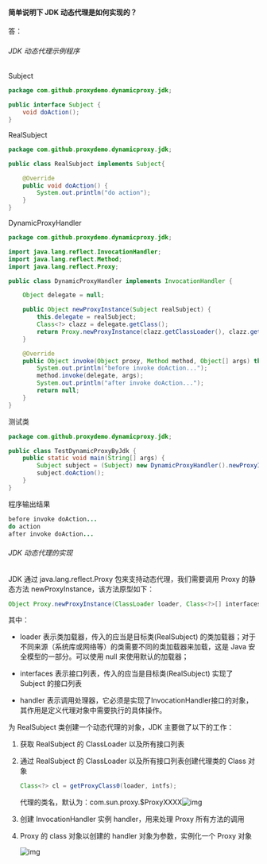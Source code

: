 #### 简单说明下 JDK 动态代理是如何实现的？

答：

###### JDK 动态代理示例程序

Subject

```java
package com.github.proxydemo.dynamicproxy.jdk;

public interface Subject {
    void doAction();
}
```

RealSubject

```java
package com.github.proxydemo.dynamicproxy.jdk;

public class RealSubject implements Subject{

    @Override
    public void doAction() {
        System.out.println("do action");
    }
}
```

DynamicProxyHandler

```java
package com.github.proxydemo.dynamicproxy.jdk;

import java.lang.reflect.InvocationHandler;
import java.lang.reflect.Method;
import java.lang.reflect.Proxy;

public class DynamicProxyHandler implements InvocationHandler {

    Object delegate = null;

    public Object newProxyInstance(Subject realSubject) {
        this.delegate = realSubject;
        Class<?> clazz = delegate.getClass();
        return Proxy.newProxyInstance(clazz.getClassLoader(), clazz.getInterfaces(), this);
    }

    @Override
    public Object invoke(Object proxy, Method method, Object[] args) throws Throwable {
        System.out.println("before invoke doAction...");
        method.invoke(delegate, args);
        System.out.println("after invoke doAction...");
        return null;
    }
}
```

测试类

```java
package com.github.proxydemo.dynamicproxy.jdk;

public class TestDynamicProxyByJdk {
    public static void main(String[] args) {
        Subject subject = (Subject) new DynamicProxyHandler().newProxyInstance(new RealSubject());
        subject.doAction();
    }
}
```

程序输出结果

```java
before invoke doAction...
do action
after invoke doAction...
```

###### JDK 动态代理的实现

JDK 通过 java.lang.reflect.Proxy 包来支持动态代理，我们需要调用 Proxy 的静态方法 newProxyInstance，该方法原型如下：

```java
Object Proxy.newProxyInstance(ClassLoader loader, Class<?>[] interfaces, InvocationHandler handler) throws IllegalArgumentException
```

其中：

- loader 表示类加载器，传入的应当是目标类(RealSubject) 的类加载器；对于不同来源（系统库或网络等）的类需要不同的类加载器来加载，这是 Java 安全模型的一部分。可以使用 null 来使用默认的加载器；

- interfaces 表示接口列表，传入的应当是目标类(RealSubject) 实现了 Subject 的接口列表

- handler 表示调用处理器，它必须是实现了InvocationHandler接口的对象，其作用是定义代理对象中需要执行的具体操作。



为 RealSubject 类创建一个动态代理的对象，JDK 主要做了以下的工作：

1. 获取 RealSubject 的 ClassLoader 以及所有接口列表

2. 通过 RealSubject 的 ClassLoader 以及所有接口列表创建代理类的 Class 对象

   ```java
   Class<?> cl = getProxyClass0(loader, intfs);
   ```

   代理的类名，默认为：com.sun.proxy.$ProxyXXXX![img](https://cdn.nlark.com/yuque/0/2021/png/1071525/1623831803139-a58fd091-3705-4c34-9106-e65576ecd34d.png)

3. 创建 InvocationHandler 实例 handler，用来处理 Proxy 所有方法的调用

4. Proxy 的 class 对象以创建的 handler 对象为参数，实例化一个 Proxy 对象

   ![img](https://cdn.nlark.com/yuque/0/2021/png/1071525/1623832092713-94e6f355-099f-4688-bd14-3fc33680331e.png)

   

   